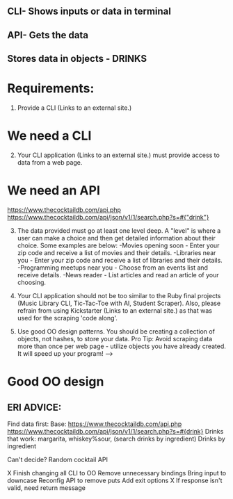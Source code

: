 ## CLI- Shows inputs or data in terminal
## API- Gets the data
## Stores data in objects - DRINKS

# Requirements:
1. Provide a CLI (Links to an external site.)
# We need a CLI

2. Your CLI application (Links to an external site.) must provide access to data from a web page.
# We need an API
https://www.thecocktaildb.com/api.php
https://www.thecocktaildb.com/api/json/v1/1/search.php?s=#{"drink"}

3. The data provided must go at least one level deep. A "level" is where a user can make a choice and then get detailed information about their choice. Some examples are below:
-Movies opening soon - Enter your zip code and receive a list of movies and their details.
-Libraries near you - Enter your zip code and receive a list of libraries and their details.
-Programming meetups near you - Choose from an events list and receive details.
-News reader - List articles and read an article of your choosing.

4. Your CLI application should not be too similar to the Ruby final projects (Music Library CLI, Tic-Tac-Toe with AI, Student Scraper). Also, please refrain from using Kickstarter (Links to an external site.) as that was used for the scraping 'code along'.

5. Use good OO design patterns. You should be creating a collection of objects, not hashes, to store your data. Pro Tip: Avoid scraping data more than once per web page - utilize objects you have already created. It will speed up your program! -->
# Good OO design

## ERI ADVICE:
Find data first:
Base: https://www.thecocktaildb.com/api.php
https://www.thecocktaildb.com/api/json/v1/1/search.php?s=#{drink}
    Drinks that work:
    margarita, whiskey%sour, (search drinks by ingredient)
Drinks by ingredient

Can't decide? Random cocktail API


X Finish changing all CLI to OO
Remove unnecessary bindings
Bring input to downcase
Reconfig API to remove puts
Add exit options
X If response isn't valid, need return message